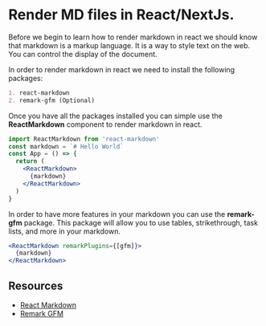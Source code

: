 # Render MD files in React/NextJs.
Before we begin to learn how to render markdown in react we should know that markdown is a 
markup language. It is a way to style text on the web. You can control the display of the document.


In order to render markdown in react we need to install the following packages:
```markdown
1. react-markdown
2. remark-gfm (Optional)
```

Once you have all the packages installed you can simple use the **ReactMarkdown** component to render markdown in react.

```jsx
import ReactMarkdown from 'react-markdown'
const markdown = `# Hello World`
const App = () => {
  return (
    <ReactMarkdown>
      {markdown}
    </ReactMarkdown>
  )
}
```

In order to have more features in your markdown you can use the **remark-gfm** package. This package will allow you to use tables, strikethrough, task lists, and more in your markdown.

```jsx
<ReactMarkdown remarkPlugins={[gfm]}>
  {markdown}
</ReactMarkdown>
```

## Resources
- [React Markdown](https://www.npmjs.com/package/react-markdown)
- [Remark GFM](https://www.npmjs.com/package/remark-gfm)